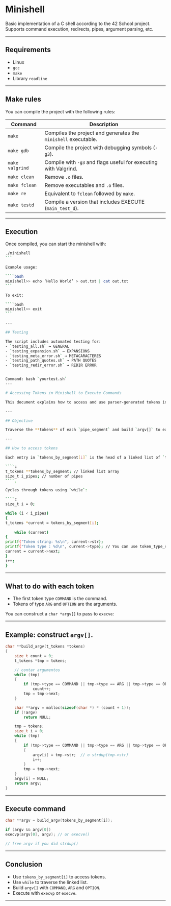 # Minishell

Basic implementation of a C shell according to the 42 School project. Supports command execution, redirects, pipes, argument parsing, etc.

---

## Requirements

- Linux
- `gcc`
- `make`
- Library `readline`

---

## Make rules

You can compile the project with the following rules:

| Command         | Description                                                           |
|-----------------|-----------------------------------------------------------------------|
| `make`          | Compiles the project and generates the `minishell` executable.        |
| `make gdb`      | Compile the project with debugging symbols (`-g3`).                   |
| `make valgrind` | Compile with `-g3` and flags useful for executing with Valgrind.      |
| `make clean`    | Remove `.o` files.                                                    |
| `make fclean`   | Remove executables and `.o` files.                                    |
| `make re`       | Equivalent to `fclean` followed by `make`.                            |
| `make testd`    | Compile a version that includes EXECUTE (`main_test_d`).              |
---

## Execution

Once compiled, you can start the minishell with:

````bash
./minishell
```

Example usage:

````bash
minishell>> echo ‘Hello World’ > out.txt | cat out.txt
```

To exit:

````bash
minishell>> exit
```

---

## Testing

The script includes automated testing for:
- `testing_all.sh` → GENERAL
- `testing_expansion.sh` → EXPANSIONS
- `testing_meta_error.sh` → METACARACTERES
- `testing_path_quotes.sh` → PATH QUOTES
- `testing_redir_error.sh` → REDIR ERROR


Command: bash `yourtest.sh`
---

# Accessing Tokens in Minishell to Execute Commands

This document explains how to access and use parser-generated tokens in `minishell` to execute commands correctly.

---

## Objective

Traverse the **tokens** of each `pipe_segment` and build `argv[]` to execute commands using `execve` or `execvp`.

---

## How to access tokens

Each entry in `tokens_by_segment[i]` is the head of a linked list of `t_tokens`:

````c
t_tokens **tokens_by_segment; // linked list array
size_t i_pipes; // number of pipes
````.

Cycles through tokens using `while`:

````c
size_t i = 0;

while (i < i_pipes)
{
t_tokens *current = tokens_by_segment[i];
	
	while (current)
{
printf("Token string: %s\n", current->str);
printf("Token type : %d\n", current->type); // You can use token_type_str()
current = current->next;
}
i++;
}
`````

---

## What to do with each token

- The first token type `COMMAND` is the command.
- Tokens of type `ARG` and `OPTION` are the arguments.

You can construct a `char *argv[]` to pass to `execve`:

---

## Example: construct `argv[]`.

```c
char **build_argv(t_tokens *tokens)
{
	size_t count = 0;
	t_tokens *tmp = tokens;

	// contar argumentos
	while (tmp)
	{
		if (tmp->type == COMMAND || tmp->type == ARG || tmp->type == OPTION)
			count++;
		tmp = tmp->next;
	}

	char **argv = malloc(sizeof(char *) * (count + 1));
	if (!argv)
		return NULL;

	tmp = tokens;
	size_t i = 0;
	while (tmp)
	{
		if (tmp->type == COMMAND || tmp->type == ARG || tmp->type == OPTION)
		{
			argv[i] = tmp->str;  // o strdup(tmp->str)
			i++;
		}
		tmp = tmp->next;
	}
	argv[i] = NULL;
	return argv;
}
```

---

## Execute command

```c
char **argv = build_argv(tokens_by_segment[i]);

if (argv && argv[0])
execvp(argv[0], argv); // or execve()

// free argv if you did strdup()
````

---

## Conclusion

- Use `tokens_by_segment[i]` to access tokens.
- Use `while` to traverse the linked list.
- Build `argv[]` with `COMMAND`, `ARG` and `OPTION`.
- Execute with `execvp` or `execve`.

---